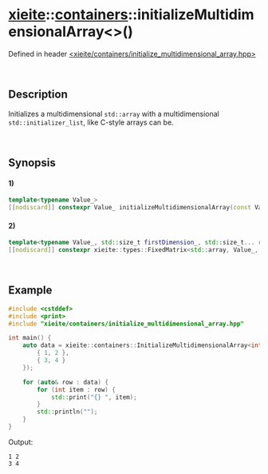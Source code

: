 # [xieite](../../xieite.md)\:\:[containers](../../containers.md)\:\:initializeMultidimensionalArray\<\>\(\)
Defined in header [<xieite/containers/initialize_multidimensional_array.hpp>](../../../include/xieite/containers/initialize_multidimensional_array.hpp)

&nbsp;

## Description
Initializes a multidimensional `std::array` with a multidimensional `std::initializer_list`, like C-style arrays can be.

&nbsp;

## Synopsis
#### 1)
```cpp
template<typename Value_>
[[nodiscard]] constexpr Value_ initializeMultidimensionalArray(const Value_& value) noexcept
```
#### 2)
```cpp
template<typename Value_, std::size_t firstDimension_, std::size_t... restDimensions_>
[[nodiscard]] constexpr xieite::types::FixedMatrix<std::array, Value_, firstDimension_, restDimensions_...> initializeMultidimensionalArray(xieite::types::DynamicMatrix<std::initializer_list, Value_, sizeof...(restDimensions_) + 1> list) noexcept;
```

&nbsp;

## Example
```cpp
#include <cstddef>
#include <print>
#include "xieite/containers/initialize_multidimensional_array.hpp"

int main() {
    auto data = xieite::containers::InitializeMultidimensionalArray<int, 2, 2>({
        { 1, 2 },
        { 3, 4 }
    });

    for (auto& row : data) {
        for (int item : row) {
            std::print("{} ", item);
        }
        std::println("");
    }
}
```
Output:
```
1 2 
3 4 
```
